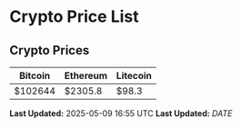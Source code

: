 # Crypto Price List

## Crypto Prices
| Bitcoin | Ethereum | Litecoin |
| ------- | -------- | -------- |
| $102644 | $2305.8 | $98.3 |
**Last Updated:** 2025-05-09 16:55 UTC
**Last Updated:** $DATE$

